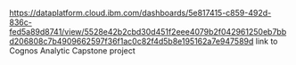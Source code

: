 https://dataplatform.cloud.ibm.com/dashboards/5e817415-c859-492d-836c-fed5a89d8741/view/5528e42b2cbd30d451f2eee4079b2f042961250eb7bbd206808c7b4909662597f36f1ac0c82f4d5b8e195162a7e947589d
link to Cognos Analytic Capstone project
